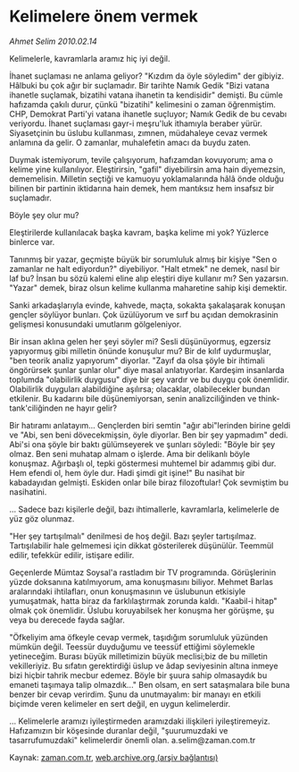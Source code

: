 # Kelimelere önem vermek

*Ahmet Selim 2010.02.14*

<tr><td class="metin" colspan="2" style="padding-top: 20px; padding-left: 5px; ">Kelimelerle, kavramlarla aramız hiç iyi değil.</td></tr><tr><td class="metin" colspan="2" style="padding-top: 20px; padding-left: 5px; "><p>İhanet suçlaması ne anlama geliyor? "Kızdım da öyle söyledim" der gibiyiz. Hâlbuki bu çok ağır bir suçlamadır. Bir tarihte Namık Gedik "Bizi vatana ihanetle suçlamak, bizatihi vatana ihanetin ta kendisidir" demişti. Bu cümle hafızamda çakılı durur, çünkü "bizatihi" kelimesini o zaman öğrenmiştim. CHP, Demokrat Parti'yi vatana ihanetle suçluyor; Namık Gedik de bu cevabı veriyordu. İhanet suçlaması gayr-i meşru'luk ithamıyla beraber yürür. Siyasetçinin bu üslubu kullanması, zımnen, müdahaleye cevaz vermek anlamına da gelir. O zamanlar, muhalefetin amacı da buydu zaten.
<p>Duymak istemiyorum, tevile çalışıyorum, hafızamdan kovuyorum; ama o kelime yine kullanılıyor. Eleştirirsin, "gafil" diyebilirsin ama hain diyemezsin, dememelisin. Milletin seçtiği ve kamuoyu yoklamalarında hâlâ önde olduğu bilinen bir partinin iktidarına hain demek, hem mantıksız hem insafsız bir suçlamadır.
<p>Böyle şey olur mu?
<p>Eleştirilerde kullanılacak başka kavram, başka kelime mi yok? Yüzlerce binlerce var.
<p>Tanınmış bir yazar, geçmişte büyük bir sorumluluk almış bir kişiye "Sen o zamanlar ne halt ediyordun?" diyebiliyor. "Halt etmek" ne demek, nasıl bir laf bu? İnsan bu sözü kalemi eline alıp eleştiri diye kullanır mı? Sen yazarsın. "Yazar" demek, biraz olsun kelime kullanma maharetine sahip kişi demektir.
<p>Sanki arkadaşlarıyla evinde, kahvede, maçta, sokakta şakalaşarak konuşan gençler söylüyor bunları. Çok üzülüyorum ve sırf bu açıdan demokrasinin gelişmesi konusundaki umutlarım gölgeleniyor.
<p>Bir insan aklına gelen her şeyi söyler mi? Sesli düşünüyormuş, egzersiz yapıyormuş gibi milletin önünde konuşulur mu? Bir de kılıf uydurmuşlar, "ben teorik analiz yapıyorum" diyorlar. "Zayıf da olsa şöyle bir ihtimali öngörürsek şunlar şunlar olur" diye masal anlatıyorlar. Kardeşim insanlarda toplumda "olabilirlik duygusu" diye bir şey vardır ve bu duygu çok önemlidir. Olabilirlik duyguları alabildiğine aşılırsa; olacaklar, olabilecekler bundan etkilenir. Bu kadarını bile düşünemiyorsan, senin analizciliğinden ve think-tank'ciliğinden ne hayır gelir?
<p>Bir hatıramı anlatayım... Gençlerden biri semtin "ağır abi"lerinden birine geldi ve "Abi, sen beni dövecekmişsin, öyle diyorlar. Ben bir şey yapmadım" dedi. Abi'si ona şöyle bir baktı gülümseyerek ve şunları söyledi: "Böyle bir şey olmaz. Ben seni muhatap almam o işlerde. Ama bir delikanlı böyle konuşmaz. Ağırbaşlı ol, tepki göstermesi muhtemel bir adammış gibi dur. Hem efendi ol, hem öyle dur. Hadi şimdi git işine!" Bu nasihat bir kabadayıdan gelmişti. Eskiden onlar bile biraz filozoftular! Çok sevmiştim bu nasihatini.
<p>... Sadece bazı kişilerle değil, bazı ihtimallerle, kavramlarla, kelimelerle de yüz göz olunmaz.
<p>"Her şey tartışılmalı" denilmesi de hoş değil. Bazı şeyler tartışılmaz. Tartışılabilir hale gelmemesi için dikkat gösterilerek düşünülür. Teemmül edilir, tefekkür edilir, istişare edilir.
<p>Geçenlerde Mümtaz Soysal'a rastladım bir TV programında. Görüşlerinin yüzde doksanına katılmıyorum, ama konuşmasını biliyor. Mehmet Barlas aralarındaki ihtilafları, onun konuşmasının ve üslubunun etkisiyle yumuşatmak, hatta biraz da farklılaştırmak zorunda kaldı. "Kaabil-i hitap" olmak çok önemlidir. Üslubu koruyabilsek her konuşma her görüşme, şu veya bu derecede fayda sağlar.
<p>"Öfkeliyim ama öfkeyle cevap vermek, taşıdığım sorumluluk yüzünden mümkün değil. Teessür duyduğumu ve teessüf ettiğimi söylemekle yetineceğim. Burası büyük milletimizin büyük meclisi;biz de bu milletin vekilleriyiz. Bu sıfatın gerektirdiği üslup ve âdap seviyesinin altına inmeye bizi hiçbir tahrik mecbur edemez. Böyle bir şuura sahip olmasaydık bu emaneti taşımaya talip olmazdık..." Ben olsam, en sert sataşmalara bile buna benzer bir cevap verirdim. Şunu da unutmayalım: bir manayı en etkili biçimde veren kelimeler en sert değil, en uygun kelimelerdir.
<p>... Kelimelerle aramızı iyileştirmeden aramızdaki ilişkileri iyileştiremeyiz. Hafızamızın bir köşesinde duranlar değil, "şuurumuzdaki ve tasarrufumuzdaki" kelimelerdir önemli olan. a.selim@zaman.com.tr<br/></p></p></p></p></p></p></p></p></p></p></p></p></p></td></tr>

Kaynak: [zaman.com.tr](http://zaman.com.tr/yazar.do?yazino=951429), [web.archive.org (arşiv bağlantısı)](http://web.archive.org/web/20100219160355/http://www.zaman.com.tr:80/yazar.do?yazino=951429)
